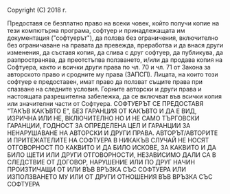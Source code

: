 Copyright (C) 2018 г. 

Предоставя се безплатно право на всеки човек, който получи копие на тези компютърна програма, софтуер и принадлежащата им документация ("софтуерът"), да ползва без ограничения, включително без ограничаване на правата да превежда, преработва и да внася други изменения, да съставя копия, да слива с друг софтуер, да публикува, да разпространява, да преотстъпва ползването, и/или да продава копия на Софтуера, както и всички други права по чл. 70 и чл. 71 от Закона за авторското право и сродните му права (ЗАПСП). Лицата, на които този софтуер е предоставен, имат право да ползват същите права при спазване на следните условия. Горните авторски и други права и настоящата разрешителна забележка, да се включват във всички копия или значителни части от Софтуера. СОФТУЕРЪТ СЕ ПРЕДОСТАВЯ "ТАКЪВ КАКЪВТО Е", БЕЗ ГАРАНЦИЯ ОТ КАКЪВТО И ДА Е ВИД, ИЗРИЧНА ИЛИ НЕ, ВКЛЮЧИТЕЛНО НО И НЕ САМО ТЪРГОВСКИ ГАРАНЦИИ, ГОДНОСТ ЗА ОПРЕДЕЛЕНА ЦЕЛ И ГАРАНЦИИ ЗА НЕНАРУШАВАНЕ НА АВТОРСКИ И ДРУГИ ПРАВА. АВТОРЪТ/АВТОРИТЕ И ПРИТЕЖАТЕЛИТЕ НА СОФТУЕРА В НИКАКЪВ СЛУЧАЙ НЕ НОСЯТ ОТГОВОРНОСТ ПО КАКВИТО И ДА БИЛО ИСКОВЕ, ЗА КАКВИТО И ДА БИЛО ЩЕТИ ИЛИ ДРУГИ ОТГОВОРНОСТИ, НЕЗАВИСИМО ДАЛИ СА В СЛЕДСТВИЕ ОТ ДОГОВОР, НАРУШЕНИЕ ИЛИ ПО ДРУГ НАЧИН ПРОИЗТИЧАЩИ ОТ ИЛИ ВЪВ ВРЪЗКА СЪС СОФТУЕРА ИЛИ ИЗПОЛЗВАНЕТО МУ ИЛИ ОТ ДРУГИ ОТНОШЕНИЯ ВЪВ ВРЪЗКА СЪС СОФТУЕРА
